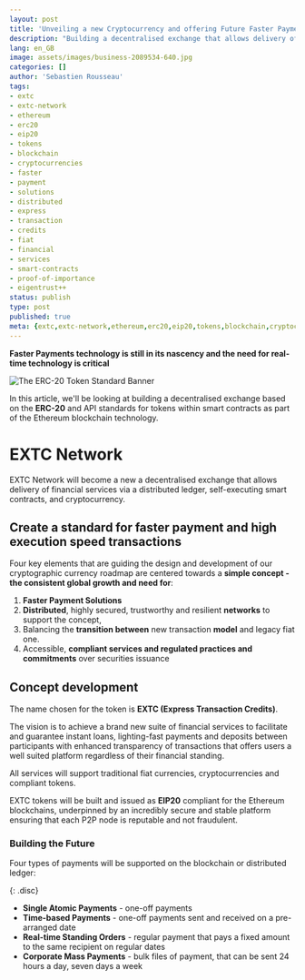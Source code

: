 ```yaml
---
layout: post
title: 'Unveiling a new Cryptocurrency and offering Future Faster Payment Solution'
description: "Building a decentralised exchange that allows delivery of financial services via a distributed ledger, self-executing smart contracts and cryptocurrency."
lang: en_GB
image: assets/images/business-2089534-640.jpg
categories: []
author: 'Sebastien Rousseau'
tags:
- extc
- extc-network
- ethereum
- erc20
- eip20
- tokens
- blockchain
- cryptocurrencies
- faster 
- payment 
- solutions
- distributed
- express
- transaction
- credits
- fiat
- financial
- services
- smart-contracts
- proof-of-importance
- eigentrust++
status: publish
type: post
published: true
meta: {extc,extc-network,ethereum,erc20,eip20,tokens,blockchain,cryptocurrencies,faster payment solutions,distributed,express transaction credits,fiat,services,smart-contracts,proof-of-importance,eigentrust++}
---
```


**Faster Payments technology is still in its nascency and the need for real-time technology is critical**<!--more-->

<img
    sizes="(max-width: 1920px) 100vw, 1920px"
    srcset="
      assets/images/business-2089534-320.jpg 320w,
      assets/images/business-2089534-480.jpg 480w,
      assets/images/business-2089534-576.jpg 576w,
      assets/images/business-2089534-640.jpg 640w,
      assets/images/business-2089534-720.jpg 720w,
      assets/images/business-2089534-768.jpg 768w,
      assets/images/business-2089534-800.jpg 800w,
      assets/images/business-2089534-960.jpg 960w,
      assets/images/business-2089534-1024.jpg 1024w,
      assets/images/business-2089534-1200.jpg 1200w,
      assets/images/business-2089534-1280.jpg 1280w,
      assets/images/business-2089534-1366.jpg 1366w,assets/images/business-2089534-1440.jpg 1440w,
      assets/images/business-2089534-1536.jpg 1536w,
      assets/images/business-2089534-1600.jpg 1600w,
      assets/images/business-2089534-1920.jpg 1920w"
    src="assets/images/business-2089534-1920.jpg"
alt="The ERC-20 Token Standard Banner" />

In this article, we'll be looking at building a decentralised exchange based on the **ERC-20** and API standards for tokens within smart contracts as part of the Ethereum blockchain technology.

# EXTC Network

EXTC Network will become a new a decentralised exchange that allows delivery of financial services via a distributed ledger, self-executing smart contracts, and cryptocurrency.

## Create a standard for faster payment and high execution speed transactions

Four key elements that are guiding the design and development of our cryptographic currency roadmap are centered towards a **simple concept - the consistent global growth and need for**:

1. **Faster Payment Solutions**
2. **Distributed**, highly secured, trustworthy and resilient **networks** to support the concept,
3. Balancing the **transition between** new transaction **model** and legacy fiat one.
4. Accessible, **compliant services and regulated practices and commitments** over securities issuance

## Concept development

The name chosen for the token is **EXTC (Express Transaction Credits)**.

The vision is to achieve a brand new suite of financial services to facilitate and guarantee instant loans, lighting-fast payments and deposits between participants with enhanced transparency of transactions that offers users a well suited platform regardless of their financial standing.

All services will support traditional fiat currencies, cryptocurrencies and compliant tokens.

EXTC tokens will be built and issued as **EIP20** compliant for the Ethereum blockchains, underpinned by an incredibly secure and stable platform ensuring that each P2P node is reputable and not fraudulent.

### Building the Future

Four types of payments will be supported on the blockchain or distributed ledger:

{: .disc}
* **Single Atomic Payments** - one-off payments
* **Time-based Payments** - one-off payments sent and received on a pre-arranged date
* **Real-time Standing Orders** - regular payment that pays a fixed amount to the same recipient on regular dates
* **Corporate Mass Payments** - bulk files of payment, that can be sent 24 hours a day, seven days a week
